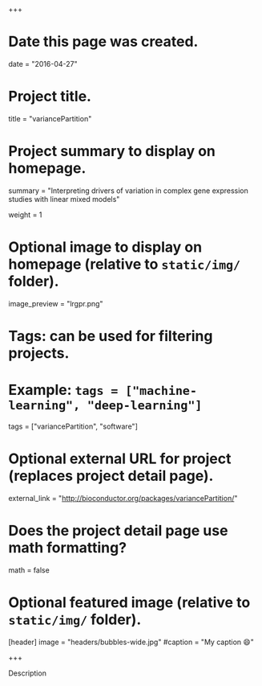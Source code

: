 +++
# Date this page was created.
date = "2016-04-27"

# Project title.
title = "variancePartition"

# Project summary to display on homepage.
summary = "Interpreting drivers of variation in complex gene expression studies with linear mixed models"

weight = 1

# Optional image to display on homepage (relative to `static/img/` folder).
image_preview = "lrgpr.png"

# Tags: can be used for filtering projects.
# Example: `tags = ["machine-learning", "deep-learning"]`
tags = ["variancePartition", "software"]

# Optional external URL for project (replaces project detail page).
external_link = "http://bioconductor.org/packages/variancePartition/"

# Does the project detail page use math formatting?
math = false

# Optional featured image (relative to `static/img/` folder).
[header]
image = "headers/bubbles-wide.jpg"
#caption = "My caption :smile:"

+++

Description
